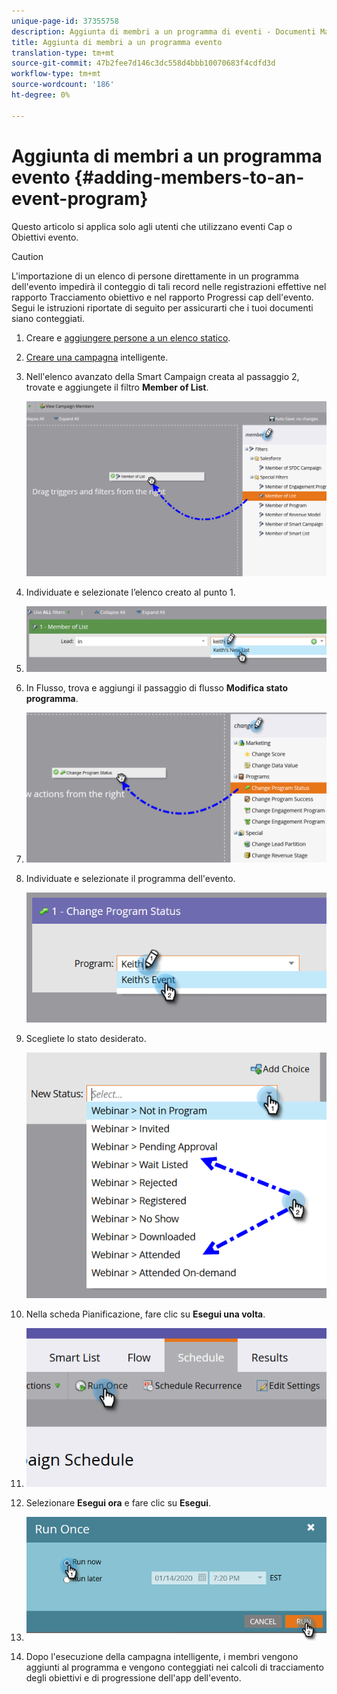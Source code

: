 ```yaml
---
unique-page-id: 37355758
description: Aggiunta di membri a un programma di eventi - Documenti Marketo - Documentazione prodotto
title: Aggiunta di membri a un programma evento
translation-type: tm+mt
source-git-commit: 47b2fee7d146c3dc558d4bbb10070683f4cdfd3d
workflow-type: tm+mt
source-wordcount: '186'
ht-degree: 0%

---
```



# Aggiunta di membri a un programma evento {#adding-members-to-an-event-program}

Questo articolo si applica solo agli utenti che utilizzano eventi Cap o Obiettivi evento.

>[!CAUTION]
>
>L&#39;importazione di un elenco di persone direttamente in un programma dell&#39;evento impedirà il conteggio di tali record nelle registrazioni effettive nel rapporto Tracciamento obiettivo e nel rapporto Progressi cap dell&#39;evento. Segui le istruzioni riportate di seguito per assicurarti che i tuoi documenti siano conteggiati.

1. Creare e [aggiungere persone a un elenco statico](http://docs.marketo.com/x/ecKt).
1. [Creare una campagna](http://docs.marketo.com/x/M4AR) intelligente.
1. Nell&#39;elenco avanzato della Smart Campaign creata al passaggio 2, trovate e aggiungete il filtro **Member of List**.

   ![](assets/three.png)

1. Individuate e selezionate l’elenco creato al punto 1.
1. ![](assets/four.png)

1. In Flusso, trova e aggiungi il passaggio di flusso **Modifica stato programma**.
1. ![](assets/five.png)

1. Individuate e selezionate il programma dell&#39;evento.

   ![](assets/six.png)

1. Scegliete lo stato desiderato.

   ![](assets/seven.png)

1. Nella scheda Pianificazione, fare clic su **Esegui una volta**.
1. ![](assets/eight.png)

1. Selezionare **Esegui ora** e fare clic su **Esegui**.
1. ![](assets/nine.png)

1. Dopo l&#39;esecuzione della campagna intelligente, i membri vengono aggiunti al programma e vengono conteggiati nei calcoli di tracciamento degli obiettivi e di progressione dell&#39;app dell&#39;evento.

